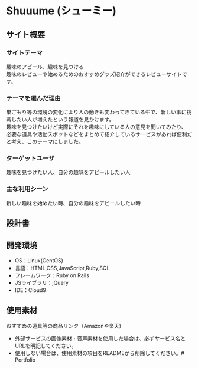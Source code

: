 # Shuuume (シューミー)

## サイト概要
### サイトテーマ
趣味のアピール、趣味を見つける  
趣味のレビューや始めるためのおすすめグッズ紹介ができるレビューサイトです。

### テーマを選んだ理由
巣ごもり等の環境の変化により人の動きも変わってきている中で、新しい事に挑戦したい人が増えたという報道を見かけます。  
趣味を見つけたいけど実際にそれを趣味にしている人の意見を聞いてみたり、
必要な道具や活動スポットなどをまとめて紹介しているサービスがあれば便利だと考え、このテーマにしました。

### ターゲットユーザ
趣味を見つけたい人、自分の趣味をアピールしたい人

### 主な利用シーン
新しい趣味を始めたい時、自分の趣味をアピールしたい時

## 設計書


## 開発環境
- OS：Linux(CentOS)
- 言語：HTML,CSS,JavaScript,Ruby,SQL
- フレームワーク：Ruby on Rails
- JSライブラリ：jQuery
- IDE：Cloud9

## 使用素材
おすすめの道具等の商品リンク（Amazonや楽天)
- 外部サービスの画像素材・音声素材を使用した場合は、必ずサービス名とURLを明記してください。
- 使用しない場合は、使用素材の項目をREADMEから削除してください。# Portfolio
